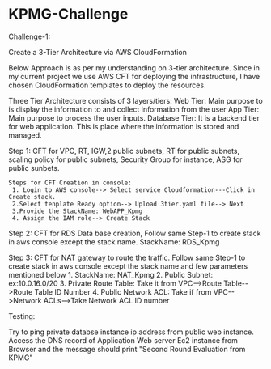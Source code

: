 # KPMG-Challenge

Challenge-1:

Create a 3-Tier Architecture via AWS CloudFormation

Below Approach is as per my understanding on 3-tier architecture. Since in my current project we use AWS CFT for deploying the infrastructure, I have chosen CloudFormation templates to deploy the resources.

Three Tier Architecture consists of 3 layers/tiers:
Web Tier: Main purpose to is display the information to and collect information from the user
App Tier: Main purpose to process the user inputs.
Database Tier: It is a backend tier for web application. This is place where the information is stored and managed.

Step 1: CFT for VPC, RT, IGW,2 public subnets, RT for public subnets, scaling policy for public subnets, Security Group for instance, ASG for public sunbets.

    Steps for CFT Creation in console:
     1. Login to AWS console--> Select service Cloudformation---Click in Create stack.
     2.Select tenplate Ready option--> Upload 3tier.yaml file--> Next
     3.Provide the StackName: WebAPP_Kpmg
     4. Assign the IAM role--> Create Stack

Step 2: CFT for RDS Data base creation, Follow same Step-1 to create stack in aws console except the stack name. StackName: RDS_Kpmg

Step 3: CFT for NAT gateway to route the traffic.
Follow same Step-1 to create stack in aws console except the stack name and few parameters mentioned below
    1. StackName: NAT_Kpmg
    2. Public Subnet: ex:10.0.16.0/20
    3. Private Route Table: Take it from VPC-->Route Table-->Route Table ID Number
    4. Public Network ACL: Take if from VPC-->Network ACLs-->Take Network ACL ID number

Testing:

Try to ping private databse instance ip address from public web instance.
Access the DNS record of Application Web server Ec2 instance from Browser and the message should print "Second Round Evaluation from KPMG"
